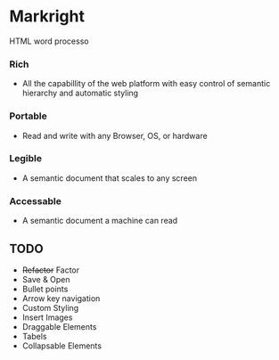 # Markright
HTML word processo

### Rich
- All the capabillity of the web platform with easy control of semantic hierarchy and automatic styling
### Portable
- Read and write with any Browser, OS, or hardware
### Legible
- A semantic document that scales to any screen
### Accessable
- A semantic document a machine can read

## TODO
- ~~Refactor~~ Factor
- Save & Open
- Bullet points
- Arrow key navigation
- Custom Styling
- Insert Images
- Draggable Elements
- Tabels
- Collapsable Elements
